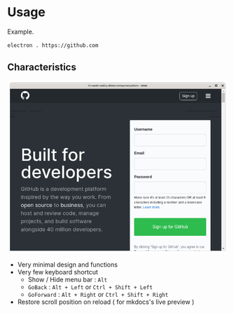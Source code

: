 # Usage

Example.

```sh
electron . https://github.com
```

## Characteristics

![](2020-01-17-01-35-06.png)

- Very minimal design and functions
- Very few keyboard shortcut
    - Show / Hide menu bar : `Alt`
    - `GoBack` : `Alt + Left` or `Ctrl + Shift + Left`
    - `GoForward` : `Alt + Right` or `Ctrl + Shift + Right`
- Restore scroll position on reload ( for mkdocs's live preview )